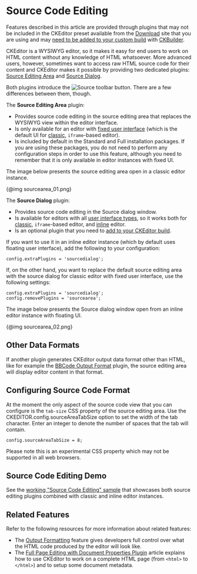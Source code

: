 <!--
Copyright (c) 2003-2015, CKSource - Frederico Knabben. All rights reserved.
For licensing, see LICENSE.md.
-->

# Source Code Editing

<p class="requirements">
	Features described in this article are provided through plugins that may not be included in the CKEditor preset available from the <a href="http://ckeditor.com/download">Download</a> site that you are using and may <a href="#!/guide/dev_plugins">need to be added to your custom build</a> with <a href="http://ckeditor.com/builder">CKBuilder</a>.
</p>

CKEditor is a WYSIWYG editor, so it makes it easy for end users to work on HTML content without any knowledge of HTML whatsoever. More advanced users, however, sometimes want to access raw HTML source code for their content and CKEditor makes it possible by providing two dedicated plugins: [Source Editing Area](http://ckeditor.com/addon/sourcearea) and [Source Dialog](http://ckeditor.com/addon/sourcedialog).

Both plugins introduce the <img src="guides/dev_sourcearea/sourcearea_03.png" alt="Source" title="Source"> toolbar button. There are a few differences between them, though.

The **Source Editing Area** plugin:

* Provides source code editing in the source editing area that replaces the WYSIWYG view within the editor interface.
* Is only available for an editor with [fixed user interface](#!/guide/dev_uitypes-section-fixed-user-interface) (which is the default UI for [classic](#!/guide/dev_framed), `iframe`-based editor).
* Is included by default in the Standard and Full installation packages. If you are using these packages, you do not need to perform any configuration steps in order to use this feature, although you need to remember that it is only available in editor instances with fixed UI.

The image below presents the source editing area open in a classic editor instance.

{@img sourcearea_01.png}

The **Source Dialog** plugin:

* Provides source code editing in the Source dialog window.
* Is available for editors with all [user interface types](#!/guide/dev_uitypes), so it works both for [classic](#!/guide/dev_framed), `iframe`-based editor, and [inline](#!/guide/dev_inline) editor.
* Is an optional plugin that you need to [add to your CKEditor build](#!/guide/dev_plugins).

If you want to use it in an inline editor instance (which by default uses floating user interface), add the following to your configuration:

	config.extraPlugins = 'sourcedialog';
	
If, on the other hand, you want to replace the default source editing area with the source dialog for classic editor with fixed user interface, use the following settings:

	config.extraPlugins = 'sourcedialog';
	config.removePlugins = 'sourcearea';

The image below presents the Source dialog window open from an inline editor instance with floating UI.

{@img sourcearea_02.png}

## Other Data Formats

If another plugin generates CKEditor output data format other than HTML, like for example the [BBCode Output Format](#!/guide/dev_bbcode) plugin, the source editing area will display editor content in that format.

## Configuring Source Code Format

At the moment the only aspect of the source code view that you can configure is the `tab-size` CSS property of the source editing area. Use the CKEDITOR.config.sourceAreaTabSize option to set the width of the tab character. Enter an integer 
to denote the number of spaces that the tab will contain.

	config.sourceAreaTabSize = 8;
	
Please note this is an experimental CSS property which may not be supported in all web browsers.

## Source Code Editing Demo 

See the [working "Source Code Editing" sample](../samples/sourcearea.html) that showcases both source editing plugins combined with classic and inline editor instances.

## Related Features

Refer to the following resources for more information about related features:

* The [Output Formatting](#!/guide/dev_output_format) feature gives developers full control over what the HTML code produced by the editor will look like.
* The [Full Page Editing with Document Properties Plugin](#!/guide/dev_fullpage) article explains how to use CKEditor to work on a complete HTML page (from `<html>` to `</html>`) and to setup some document metadata.